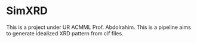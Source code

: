 # SimXRD
This is a project under UR ACMML Prof. Abdolrahim.
This is a pipeline aims to generate idealized XRD pattern from cif files.
